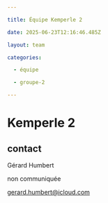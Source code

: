 ```yaml
---

title: Équipe Kemperle 2

date: 2025-06-23T12:16:46.485Z

layout: team

categories:

  - équipe

  - groupe-2

---
```


# Kemperle 2



## contact 

Gérard Humbert

non communiquée

gerard.humbert@icloud.com


